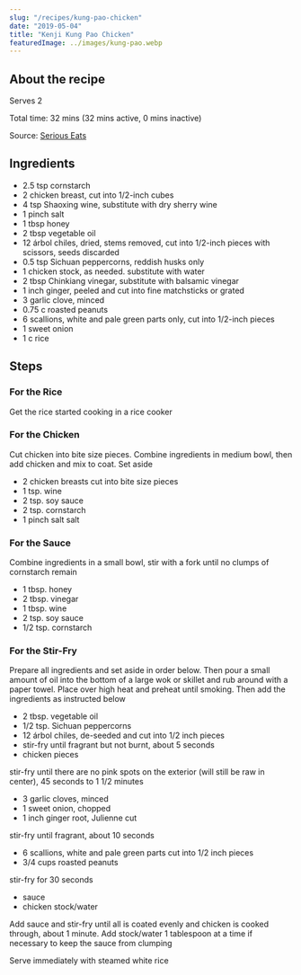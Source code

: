 ```yaml
---
slug: "/recipes/kung-pao-chicken"
date: "2019-05-04"
title: "Kenji Kung Pao Chicken"
featuredImage: ../images/kung-pao.webp
---
```


## About the recipe
Serves 2

Total time: 32 mins (32 mins active, 0 mins inactive)

Source: [Serious Eats](https://www.seriouseats.com/recipes/2017/08/gong-bao-ji-ding-sichuan-kung-pow-chicken-recipe.html)


## Ingredients 
* 2.5 tsp cornstarch
* 2 chicken breast, cut into 1/2-inch cubes
* 4 tsp Shaoxing wine, substitute with dry sherry wine
* 1 pinch salt
* 1 tbsp honey
* 2 tbsp vegetable oil
* 12 árbol chiles, dried, stems removed, cut into 1/2-inch pieces with scissors, seeds discarded
* 0.5 tsp Sichuan peppercorns, reddish husks only
* 1 chicken stock, as needed. substitute with water
* 2 tbsp Chinkiang vinegar, substitute with balsamic vinegar
* 1 inch ginger, peeled and cut into fine matchsticks or grated
* 3 garlic clove, minced
* 0.75 c roasted peanuts
* 6 scallions, white and pale green parts only, cut into 1/2-inch pieces
* 1 sweet onion
* 1 c rice

## Steps
### For the Rice

Get the rice started cooking in a rice cooker

### For the Chicken

Cut chicken into bite size pieces. Combine ingredients in medium bowl, then add chicken and mix to coat. Set aside

* 2 chicken breasts cut into bite size pieces
* 1 tsp. wine
* 2 tsp. soy sauce
* 2 tsp. cornstarch
* 1 pinch salt salt

### For the Sauce

Combine ingredients in a small bowl, stir with a fork until no clumps of cornstarch remain

* 1 tbsp. honey
* 2 tbsp. vinegar
* 1 tbsp. wine
* 2 tsp. soy sauce
* 1/2 tsp. cornstarch

### For the Stir-Fry

Prepare all ingredients and set aside in order below. Then pour a small amount of oil into the bottom of a large wok or skillet and rub around with a paper towel. Place over high heat and preheat until smoking. Then add the ingredients as instructed below

* 2 tbsp. vegetable oil
* 1/2 tsp. Sichuan peppercorns
* 12 árbol chiles, de-seeded and cut into 1/2 inch pieces
* stir-fry until fragrant but not burnt, about 5 seconds
* chicken pieces

stir-fry until there are no pink spots on the exterior (will still be raw in center), 45 seconds to 1 1/2 minutes
* 3 garlic cloves, minced
* 1 sweet onion, chopped
* 1 inch ginger root, Julienne cut

stir-fry until fragrant, about 10 seconds
* 6 scallions, white and pale green parts cut into 1/2 inch pieces
* 3/4 cups roasted peanuts

stir-fry for 30 seconds
* sauce
* chicken stock/water

Add sauce and stir-fry until all is coated evenly and chicken is cooked through, about 1 minute. Add stock/water 1 tablespoon at a time if necessary to keep the sauce from clumping

Serve immediately with steamed white rice
